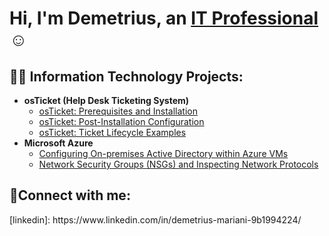 <h1>Hi, I'm Demetrius, an <a href="https://www.linkedin.com/in/demetrius-mariani-9b1994224/">IT Professional</a>☺</h1>

<h2>👨‍💻 Information Technology Projects:</h2>

- <b>osTicket (Help Desk Ticketing System)</b>
  - [osTicket: Prerequisites and Installation](https://github.com/Demetrius-Mariani/osticket-prereqs)
  - [osTicket: Post-Installation Configuration](https://github.com/Demetrius-Mariani/post-install-config)
  - [osTicket: Ticket Lifecycle Examples](https://github.com/Demetrius-Mariani/ticket-lifecycle)
- <b>Microsoft Azure</b>
  - [Configuring On-premises Active Directory within Azure VMs](https://github.com/Demetrius-Mariani/configure-ad)
  - [Network Security Groups (NSGs) and Inspecting Network Protocols](https://github.com/Demetrius-Mariani/azure-network-protocols)

<h2>🤳Connect with me:</h2>
[linkedin]: https://www.linkedin.com/in/demetrius-mariani-9b1994224/
